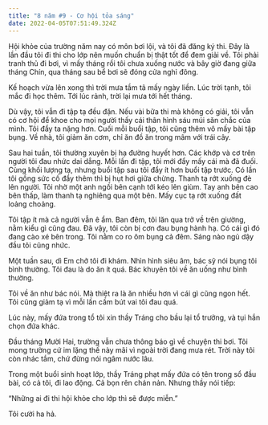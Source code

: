 ```yaml
---
title: "8 năm #9 - Cơ hội tỏa sáng"
date: 2022-04-05T07:51:49.324Z
---
```


Hội khỏe của trường năm nay có môn bơi lội, và tôi đã đăng ký thi. Đây là lần đầu tôi đi thi cho lớp nên muốn chuẩn bị thật tốt để đem giải về. Tôi phải tranh thủ đi bơi, vì mấy tháng rồi tôi chưa xuống nước và bây giờ đang giữa tháng Chín, qua tháng sau bể bơi sẽ đóng cửa nghỉ đông.

Kế hoạch vừa lên xong thì trời mưa tầm tã mấy ngày liền. Lúc trời tạnh, tôi mắc đi học thêm. Tới lúc rảnh, trời lại mưa tới hết tháng.

Dù vậy, tôi vẫn đi tập tạ đều đặn. Nếu vài bữa thi mà không có giải, tôi vẫn có cơ hội để khoe cho mọi người thấy cái thân hình sáu múi săn chắc của mình. Tôi đẩy ta nặng hơn. Cuối mỗi buổi tập, tôi cũng thêm vô mấy bài tập bụng. Về nhà, tôi giảm ăn cơm, chỉ ăn đồ ăn trong mâm với trái cây.

Sau hai tuần, tôi thường xuyên bị hạ đường huyết hơn. Các khớp và cơ trên người tôi đau nhức dai dẳng. Mỗi lần đi tập, tôi mới đẩy mấy cái mà đã đuối. Cùng khối lượng tạ, nhưng buổi tập sau tôi đẩy ít hơn buổi tập trước. Có lần tôi gồng sức cố đẩy thêm thì bị hụt hơi giữa chừng. Thanh tạ rớt xuống đè lên người. Tôi nhờ một anh ngồi bên cạnh tới kéo lên giùm. Tay anh bên cao bên thấp, làm thanh tạ nghiêng qua một bên. Mấy cục tạ rớt xuống đất loảng choảng.

Tôi tập ít mà cả người vẫn ê ẩm. Ban đêm, tôi lăn qua trở về trên giường, nằm kiểu gì cũng đau. Đã vậy, tôi còn bị cơn đau bụng hành hạ. Có cái gì đó đang cào xé bên trong. Tôi nằm co ro ôm bụng cả đêm. Sáng nào ngủ dậy đầu tôi cũng nhức.

Một tuần sau, dì Em chở tôi đi khám. Nhìn hình siêu âm, bác sỹ nói bụng tôi bình thường. Tôi đau là do ăn ít quá. Bác khuyên tôi về ăn uống như bình thường.

Tôi về ăn như bác nói. Mà thiệt ra là ăn nhiều hơn vì cái gì cũng ngon hết. Tôi cũng giảm tạ vì mỗi lần cầm bút vai tôi đau quá.

Lúc này, mấy đứa trong tổ tôi xin thầy Tráng cho bầu lại tổ trưởng, và tụi hắn chọn đứa khác.

Đầu tháng Mười Hai, trường vẫn chưa thông báo gì về chuyện thi bơi. Tôi mong trường cứ im lặng thế này mãi vì ngoài trời đang mưa rét. Trời này tôi còn nhác tắm, chứ đừng nói ngâm nước lâu.

Trong một buổi sinh hoạt lớp, thầy Tráng phạt mấy đứa có tên trong sổ đầu bài, có cả tôi, đi lao động. Cả bọn rên chán nản. Nhưng thầy nói tiếp:

“Những ai đi thi hội khỏe cho lớp thì sẽ được miễn.”

Tôi cười ha hả.
